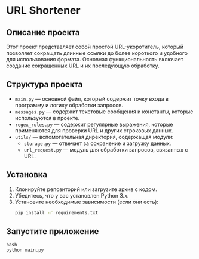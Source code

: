 # URL Shortener

## Описание проекта

Этот проект представляет собой простой URL-укоротитель, который позволяет сокращать длинные ссылки до более короткого и удобного для использования формата. Основная функциональность включает создание сокращенных URL и их последующую обработку.

## Структура проекта

- `main.py` — основной файл, который содержит точку входа в программу и логику обработки запросов.
- `messages.py` — содержит текстовые сообщения и константы, которые используются в проекте.
- `regex_rules.py` — содержит регулярные выражения, которые применяются для проверки URL и других строковых данных.
- `utils/` — вспомогательная директория, содержащая модули:
  - `storage.py` — отвечает за сохранение и загрузку данных.
  - `url_request.py` — модуль для обработки запросов, связанных с URL.

## Установка

1. Клонируйте репозиторий или загрузите архив с кодом.
2. Убедитесь, что у вас установлен Python 3.x.
3. Установите необходимые зависимости (если они есть):
   ```bash
   pip install -r requirements.txt

## Запустите приложение

    bash
    python main.py
